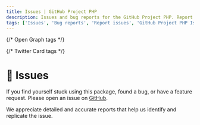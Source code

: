 ```yaml
---
title: Issues | GitHub Project PHP
description: Issues and bug reports for the GitHub Project PHP. Report issues and bugs for the GitHub Project PHP. Get the list of all issues available in the GitHub Project PHP.
tags: ['Issues', 'Bug reports', 'Report issues', 'GitHub Project PHP Issues', 'GitHub Project PHP Bug Reports', 'Support']
---
```


<head>
  <meta name="robots" content="index,follow" />
  <meta name="author" content="CSlant" />
  <link rel="canonical" href="https://docs.cslant.com/github-project-php/support/issues" />
  
  {/* Open Graph tags */}
  <meta property="og:title" content="Issues | GitHub Project PHP" />
  <meta property="og:description" content="Issues and bug reports for the GitHub Project PHP. Report issues and bugs for the GitHub Project PHP. Get the list of all issues available in the GitHub Proj..." />
  <meta property="og:type" content="article" />
  <meta property="og:url" content="https://docs.cslant.com/github-project-php/support/issues" />
  
  {/* Twitter Card tags */}
  <meta name="twitter:card" content="summary" />
  <meta name="twitter:title" content="Issues | GitHub Project PHP" />
  <meta name="twitter:description" content="Issues and bug reports for the GitHub Project PHP. Report issues and bugs for the GitHub Project PHP. Get the list of all issues available in the GitHub Proj..." />
</head>

# 📢 Issues

If you find yourself stuck using this package, found a bug, or have a feature request. Please open an issue on [GitHub](https://github.com/cslant/github-project-php/issues).

We appreciate detailed and accurate reports that help us identify and replicate the issue.
